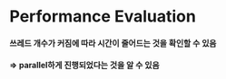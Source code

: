 Performance Evaluation
======================
#### 쓰레드 개수가 커짐에 따라 시간이 줄어드는 것을 확인할 수 있음
#### => parallel하게 진행되었다는 것을 알 수 있음
